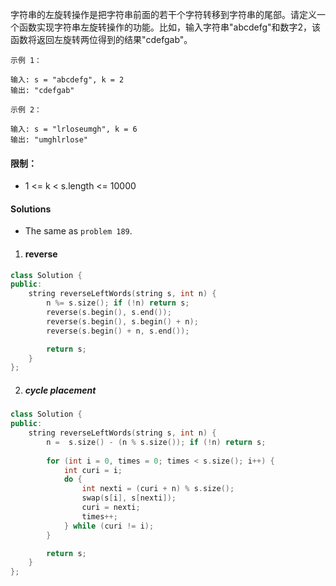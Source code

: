 字符串的左旋转操作是把字符串前面的若干个字符转移到字符串的尾部。请定义一个函数实现字符串左旋转操作的功能。比如，输入字符串"abcdefg"和数字2，该函数将返回左旋转两位得到的结果"cdefgab"。

 

```
示例 1：

输入: s = "abcdefg", k = 2
输出: "cdefgab"

示例 2：

输入: s = "lrloseumgh", k = 6
输出: "umghlrlose"
```
 

#### 限制：

-    1 <= k < s.length <= 10000


#### Solutions

- The same as `problem 189`.

1. #### reverse


```cpp
class Solution {
public:
    string reverseLeftWords(string s, int n) {
        n %= s.size(); if (!n) return s;
        reverse(s.begin(), s.end());
        reverse(s.begin(), s.begin() + n);
        reverse(s.begin() + n, s.end());

        return s;
    }
};
```

2. ##### cycle placement

```cpp
class Solution {
public:
    string reverseLeftWords(string s, int n) {
        n =  s.size() - (n % s.size()); if (!n) return s;
        
        for (int i = 0, times = 0; times < s.size(); i++) {
            int curi = i;
            do {
                int nexti = (curi + n) % s.size();
                swap(s[i], s[nexti]);
                curi = nexti;
                times++;
            } while (curi != i);
        }

        return s;
    }
};
```